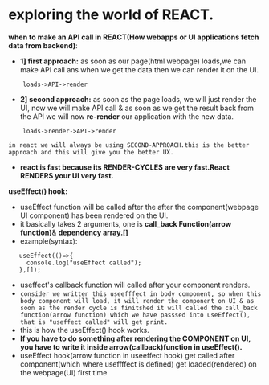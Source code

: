 # exploring the world of REACT.

**when to make an API call in REACT(How webapps or UI applications fetch data from backend)**:
 - **1] first approach:** as soon as our page(html webpage) loads,we can make API call ans when we get the data then we can render it on the UI.
 ```
     loads->API->render
 ```
 - **2] second approach:** as soon as the page loads, we will just render the UI, now we will make API call & as soon as we get the result back from the API we will now **re-render** our application with the new data.
```
    loads->render->API->render
```

`in react we will always be using SECOND-APPROACH.this is the better approach and this will give you the better UX.`

- **react is fast because its RENDER-CYCLES are very fast.React RENDERS your UI very fast.**


**useEffect() hook:**
- useEffect function will be called after the  after the component(webpage UI component) has been rendered on the UI.
- it basically takes 2 arguments, one is **call_back Function(arrow function)**& **dependency array.[]**
- example(syntax):
```
   useEffect(()=>{
     console.log("useEffect called");
   },[]);
```
- useffect's callback function will called after your component renders.
- `consider we written this useefffect in body component, so when this body component will load, it will render the component on UI & as soon as the render cycle is finitshed it will called the call_back function(arrow function) which we have passsed into useEffect(), that is "useffect called" will get print.`
- this is how the useEffect() hook works.
- **If you have to do something after rendering the COMPONENT on UI, you have to write it inside arrow(callback)function in useEffect().**
- useEffect hook(arrow function in useeffect hook) get called  after component(which where useffffect is defined) get loaded(rendered) on the webpage(UI) first time